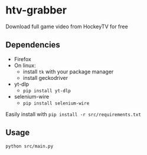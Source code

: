 # htv-grabber
Download full game video from HockeyTV for free

## Dependencies
- Firefox
- On linux:
    - install ```tk``` with your package manager
    - install geckodriver
- yt-dlp
    - ```pip install yt-dlp```
- selenium-wire
    - ```pip install selenium-wire```

Easily install with ```pip install -r src/requirements.txt```

## Usage
```python src/main.py```

